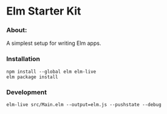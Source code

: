 # Elm Starter Kit


### About:

A simplest setup for writing Elm apps.

### Installation

```shell
npm install --global elm elm-live
elm package install
```

### Development

```
elm-live src/Main.elm --output=elm.js --pushstate --debug
```

